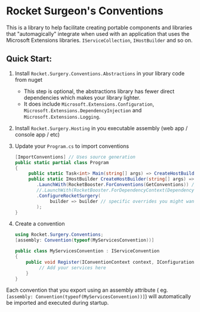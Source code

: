 # Rocket Surgeon's Conventions

This is a library to help facilitate creating portable components and libraries that "automagically" integrate when used with an application that uses the
Microsoft Extensions libraries. `IServiceCollection`, `IHostBuilder` and so on.

## Quick Start:

1. Install `Rocket.Surgery.Conventions.Abstractions` in your library code from nuget
    - This step is optional, the abstractions library has fewer direct dependencies which makes your library lighter.
    - It does include `Microsoft.Extensions.Configuration`, `Microsoft.Extensions.DependencyInjection` and `Microsoft.Extensions.Logging`.
1. Install `Rocket.Surgery.Hosting` in you executable assembly (web app / console app / etc)
1. Update your `Program.cs` to import conventions
    ```c#
    [ImportConventions] // Uses source generation
    public static partial class Program
    {
         public static Task<int> Main(string[] args) => CreateHostBuilder(args).RunCli();
         public static IHostBuilder CreateHostBuilder(string[] args) => Host.CreateDefaultBuilder(args)
            .LaunchWith(RocketBooster.ForConventions(GetConventions)) // GetConventions method is generated by source generation
            //.LaunchWith(RocketBooster.ForDependencyContext(DependencyContext.Default)) // optional can be used where you might be able to use source generation
            .ConfigureRocketSurgery(
                 builder => builder // specific overrides you might want.
            );
    }
    ```
1. Create a convention

    ```c#
    using Rocket.Surgery.Conventions;
    [assembly: Convention(typeof(MyServicesConvention))]

    public class MyServicesConvention : IServiceConvention
    {
        public void Register(IConventionContext context, IConfiguration configuration, IServiceCollection services) {
             // Add your services here
        }
    }
    ```

Each convention that you export using an assembly attribute ( eg. `[assembly: Convention(typeof(MyServicesConvention))]`) will automatically be imported and executed during startup.
